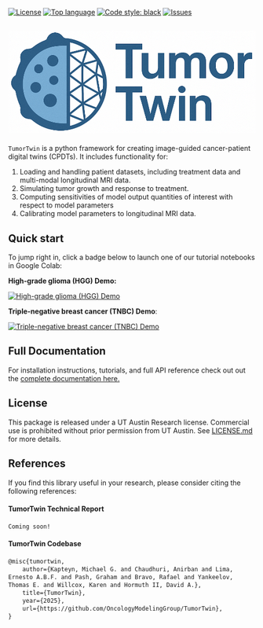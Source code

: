 
[![License](https://img.shields.io/github/license/OncologyModelingGroup/TumorTwin)](./LICENSE.md)
[![Top language](https://img.shields.io/github/languages/top/OncologyModelingGroup/TumorTwin)](https://www.python.org)
[![Code style: black](https://img.shields.io/badge/code%20style-black-000000.svg)](https://black.readthedocs.io/en/stable/)
[![Issues](https://img.shields.io/github/issues/OncologyModelingGroup/TumorTwin)](https://github.com/OncologyModelingGroup/TumorTwin/issues)

## ![TumorTwin Logo](./docs/assets/tumor_twin.png)
`TumorTwin` is a python framework for creating image-guided cancer-patient digital twins (CPDTs). It includes functionality for:
1. Loading and handling patient datasets, including treatment data and multi-modal longitudinal MRI data.
2. Simulating tumor growth and response to treatment.
3. Computing sensitivities of model output quantities of interest with respect to model parameters
4. Calibrating model parameters to longitudinal MRI data.

## Quick start
To jump right in, click a badge below to launch one of our tutorial notebooks in Google Colab:

**High-grade glioma (HGG) Demo:**

[![High-grade glioma (HGG) Demo](https://colab.research.google.com/assets/colab-badge.svg)](https://colab.research.google.com/github/OncologyModelingGroup/TumorTwin/blob/main/tutorials/HGG_Demo.ipynb)

**Triple-negative breast cancer (TNBC) Demo**:

[![Triple-negative breast cancer (TNBC) Demo](https://colab.research.google.com/assets/colab-badge.svg)](https://colab.research.google.com/github/OncologyModelingGroup/TumorTwin/blob/main/tutorials/TNBC_Demo.ipynb)

## Full Documentation

For installation instructions, tutorials, and full API reference check out out the [complete documentation here.](https://OncologyModelingGroup.github.io/TumorTwin)

## License

This package is released under a UT Austin Research license. Commercial use is prohibited without prior permission from UT Austin. See [LICENSE.md](./LICENSE.md) for more details.

## References
If you find this library useful in your research, please consider citing the following references:

#### TumorTwin Technical Report
```
Coming soon!
```
#### TumorTwin Codebase
```
@misc{tumortwin,
	author={Kapteyn, Michael G. and Chaudhuri, Anirban and Lima, Ernesto A.B.F. and Pash, Graham and Bravo, Rafael and Yankeelov, Thomas E. and Willcox, Karen and Hormuth II, David A.},
	title={TumorTwin},
	year={2025},
	url={https://github.com/OncologyModelingGroup/TumorTwin},
}
```
